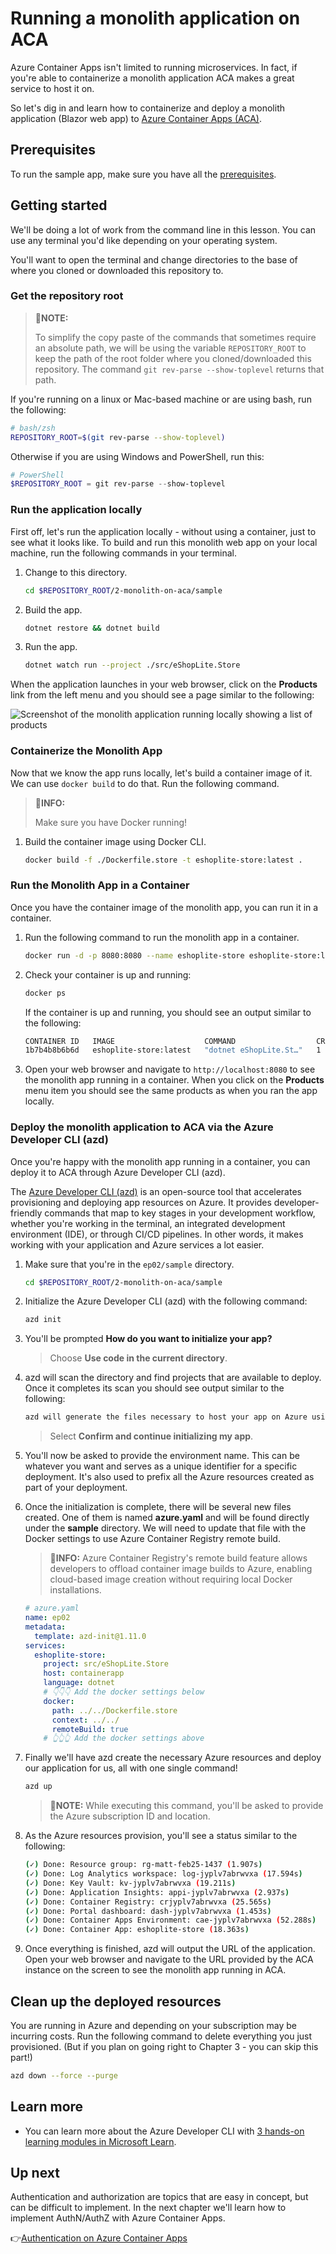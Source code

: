 # Running a monolith application on ACA

Azure Container Apps isn't limited to running microservices. In fact, if you're able to containerize a monolith application ACA makes a great service to host it on.

So let's dig in and learn how to containerize and deploy a monolith application (Blazor web app) to [Azure Container Apps (ACA)](https://learn.microsoft.com/azure/container-apps/overview).

## Prerequisites

To run the sample app, make sure you have all the [prerequisites](../README.md#prerequisites).

## Getting started

We'll be doing a lot of work from the command line in this lesson. You can use any terminal you'd like depending on your operating system.

You'll want to open the terminal and change directories to the base of where you cloned or downloaded this repository to.

### Get the repository root

> 📝**NOTE:**
> 
> To simplify the copy paste of the commands that sometimes require an absolute path, we will be using the variable `REPOSITORY_ROOT` to keep the path of the root folder where you cloned/downloaded this repository. The command `git rev-parse --show-toplevel` returns that path.

If you're running on a linux or Mac-based machine or are using bash, run the following:

```bash
# bash/zsh
REPOSITORY_ROOT=$(git rev-parse --show-toplevel)
```

Otherwise if you are using Windows and PowerShell, run this:

```powershell
# PowerShell
$REPOSITORY_ROOT = git rev-parse --show-toplevel
```

### Run the application locally

First off, let's run the application locally - without using a container, just to see what it looks like. To build and run this monolith web app on your local machine, run the following commands in your terminal.

1. Change to this directory.

    ```bash
    cd $REPOSITORY_ROOT/2-monolith-on-aca/sample
    ```

2. Build the app.

    ```bash
    dotnet restore && dotnet build
    ```

3. Run the app.

    ```bash
    dotnet watch run --project ./src/eShopLite.Store
    ```

When the application launches in your web browser, click on the **Products** link from the left menu and you should see a page similar to the following:

![Screenshot of the monolith application running locally showing a list of products](./images/local-app.png)

### Containerize the Monolith App

Now that we know the app runs locally, let's build a container image of it. We can use `docker build` to do that. Run the following command.

> 🧐**INFO:**
> 
> Make sure you have Docker running!

1. Build the container image using Docker CLI.

    ```bash
    docker build -f ./Dockerfile.store -t eshoplite-store:latest .
    ```

### Run the Monolith App in a Container

Once you have the container image of the monolith app, you can run it in a container.

1. Run the following command to run the monolith app in a container.

    ```bash
    docker run -d -p 8080:8080 --name eshoplite-store eshoplite-store:latest
    ```

1. Check your container is up and running:

    ```bash
    docker ps
    ```

   If the container is up and running, you should see an output similar to the following:

    ```bash
    CONTAINER ID   IMAGE                    COMMAND                  CREATED        STATUS          PORTS                    NAMES
    1b7b4b8b6b6d   eshoplite-store:latest   "dotnet eShopLite.St…"   1 minute ago   Up 1 minute     0.0.0.0:8080->8080/tcp   eshoplite-store
    ```

1. Open your web browser and navigate to `http://localhost:8080` to see the monolith app running in a container. When you click on the **Products** menu item you should see the same products as when you ran the app locally.

### Deploy the monolith application to ACA via the Azure Developer CLI (azd)

Once you're happy with the monolith app running in a container, you can deploy it to ACA through Azure Developer CLI (azd).

The [Azure Developer CLI (azd)](https://learn.microsoft.com/azure/developer/azure-developer-cli/overview) is an open-source tool that accelerates provisioning and deploying app resources on Azure. It provides developer-friendly commands that map to key stages in your development workflow, whether you're working in the terminal, an integrated development environment (IDE), or through CI/CD pipelines. In other words, it makes working with your application and Azure services a lot easier.

1. Make sure that you're in the `ep02/sample` directory.

    ```bash
    cd $REPOSITORY_ROOT/2-monolith-on-aca/sample
    ```

1. Initialize the Azure Developer CLI (azd) with the following command:

    ```bash
    azd init
    ```

1. You'll be prompted **How do you want to initialize your app?** 

    > Choose **Use code in the current directory**. 

1. azd will scan the directory and find projects that are available to deploy. Once it completes its scan you should see output similar to the following:

    ```bash
    azd will generate the files necessary to host your app on Azure using Azure Container Apps.
    ```

    > Select **Confirm and continue initializing my app**.

1. You'll now be asked to provide the environment name. This can be whatever you want and serves as a unique identifier for a specific deployment. It's also used to prefix all the Azure resources created as part of your deployment.

1. Once the initialization is complete, there will be several new files created. One of them is named **azure.yaml** and will be found directly under the **sample** directory. We will need to update that file with the Docker settings to use Azure Container Registry remote build.

    > 🧐**INFO:**
    > Azure Container Registry's remote build feature allows developers to offload container image builds to Azure, enabling cloud-based image creation without requiring local Docker installations. 

    ```yaml
    # azure.yaml
    name: ep02
    metadata:
      template: azd-init@1.11.0
    services:
      eshoplite-store:
        project: src/eShopLite.Store
        host: containerapp
        language: dotnet
        # 👇👇👇 Add the docker settings below
        docker:
          path: ../../Dockerfile.store
          context: ../../
          remoteBuild: true
        # 👆👆👆 Add the docker settings above
    ```

1. Finally we'll have azd create the necessary Azure resources and deploy our application for us, all with one single command!

    ```bash
    azd up
    ```

   > 📝**NOTE:**
   > While executing this command, you'll be asked to provide the Azure subscription ID and location.

1. As the Azure resources provision, you'll see a status similar to the following:

    ```bash
    (✓) Done: Resource group: rg-matt-feb25-1437 (1.907s)
    (✓) Done: Log Analytics workspace: log-jyplv7abrwvxa (17.594s)
    (✓) Done: Key Vault: kv-jyplv7abrwvxa (19.211s)
    (✓) Done: Application Insights: appi-jyplv7abrwvxa (2.937s)
    (✓) Done: Container Registry: crjyplv7abrwvxa (25.565s)
    (✓) Done: Portal dashboard: dash-jyplv7abrwvxa (1.453s)
    (✓) Done: Container Apps Environment: cae-jyplv7abrwvxa (52.288s)
    (✓) Done: Container App: eshoplite-store (18.363s)
    ```

1. Once everything is finished, azd will output the URL of the application. Open your web browser and navigate to the URL provided by the ACA instance on the screen to see the monolith app running in ACA.

## Clean up the deployed resources

You are running in Azure and depending on your subscription may be incurring costs. Run the following command to delete everything you just provisioned. (But if you plan on going right to Chapter 3 - you can skip this part!)

```bash
azd down --force --purge
```

## Learn more

- You can learn more about the Azure Developer CLI with [3 hands-on learning modules in Microsoft Learn](https://learn.microsoft.com/training/paths/azure-developer-cli/).

## Up next

Authentication and authorization are topics that are easy in concept, but can be difficult to implement. In the next chapter we'll learn how to implement AuthN/AuthZ with Azure Container Apps.

👉[Authentication on Azure Container Apps](../3-authentication/README.md)
